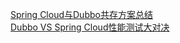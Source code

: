  [Spring Cloud与Dubbo共存方案总结](https://github.com/itmuch/spring-cloud-dubbo-together)   
[Dubbo VS Spring Cloud性能测试大对决](https://mp.weixin.qq.com/s?__biz=MzA5MzQ2NTY0OA==&mid=2650796496&idx=1&sn=a544b76660484b9914b65f038cc39e6d&chksm=88562c8fbf21a5995909ffa9f172f31651b1ebd04897917e43caef3491954e24ed0d0477a5a1&scene=21&utm_source=tuicool&utm_medium=referral)
